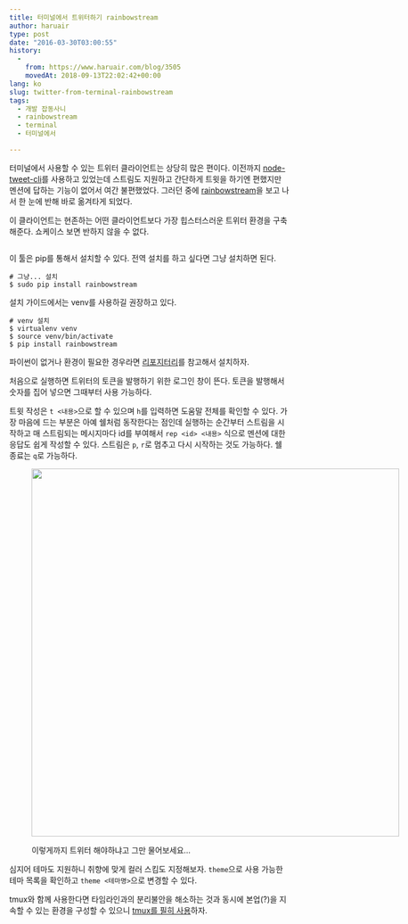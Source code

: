 ```yaml
---
title: 터미널에서 트위터하기 rainbowstream
author: haruair
type: post
date: "2016-03-30T03:00:55"
history:
  - 
    from: https://www.haruair.com/blog/3505
    movedAt: 2018-09-13T22:02:42+00:00
lang: ko
slug: twitter-from-terminal-rainbowstream
tags:
  - 개발 잡동사니
  - rainbowstream
  - terminal
  - 터미널에서

---
```

터미널에서 사용할 수 있는 트위터 클라이언트는 상당히 많은 편이다. 이전까지 [node-tweet-cli][1]를 사용하고 있었는데 스트림도 지원하고 간단하게 트윗을 하기엔 편했지만 멘션에 답하는 기능이 없어서 여간 불편했었다. 그러던 중에 [rainbowstream][2]을 보고 나서 한 눈에 반해 바로 옮겨타게 되었다.

이 클라이언트는 현존하는 어떤 클라이언트보다 가장 힙스터스러운 트위터 환경을 구축해준다. 쇼케이스 보면 반하지 않을 수 없다.

<img src="https://raw.githubusercontent.com/DTVD/rainbowstream/master/screenshot/rs.gif?w=660&#038;ssl=1" alt="" data-recalc-dims="1" />

이 툴은 pip를 통해서 설치할 수 있다. 전역 설치를 하고 싶다면 그냥 설치하면 된다.

    # 그냥... 설치
    $ sudo pip install rainbowstream
    

설치 가이드에서는 venv를 사용하길 권장하고 있다.

    # venv 설치
    $ virtualenv venv
    $ source venv/bin/activate
    $ pip install rainbowstream
    

파이썬이 없거나 환경이 필요한 경우라면 [리포지터리][2]를 참고해서 설치하자.

처음으로 실행하면 트위터의 토큰을 발행하기 위한 로그인 창이 뜬다. 토큰을 발행해서 숫자를 집어 넣으면 그때부터 사용 가능하다.

트윗 작성은 `t <내용>`으로 할 수 있으며 `h`를 입력하면 도움말 전체를 확인할 수 있다. 가장 마음에 드는 부분은 아예 쉘처럼 동작한다는 점인데 실행하는 순간부터 스트림을 시작하고 매 스트림되는 메시지마다 id를 부여해서 `rep <id> <내용>` 식으로 멘션에 대한 응답도 쉽게 작성할 수 있다. 스트림은 `p`, `r`로 멈추고 다시 시작하는 것도 가능하다. 쉘 종료는 `q`로 가능하다.<figure style="width: 1024px" class="wp-caption alignnone">

<img src="https://farm2.staticflickr.com/1508/25464896044_5f7513515e_b.jpg?resize=660%2C660&#038;ssl=1" width="660" height="660" class data-recalc-dims="1" /><figcaption class="wp-caption-text">이렇게까지 트위터 해야하냐고 그만 물어보세요&#8230;</figcaption></figure> 

심지어 테마도 지원하니 취향에 맞게 컬러 스킴도 지정해보자. `theme`으로 사용 가능한 테마 목록을 확인하고 `theme <테마명>`으로 변경할 수 있다.

tmux와 함께 사용한다면 타임라인과의 분리불안을 해소하는 것과 동시에 본업(?)을 지속할 수 있는 환경을 구성할 수 있으니 [tmux를 필히 사용][3]하자.

 [1]: https://www.npmjs.com/package/node-tweet-cli
 [2]: https://github.com/DTVD/rainbowstream
 [3]: http://haruair.com/blog/2124